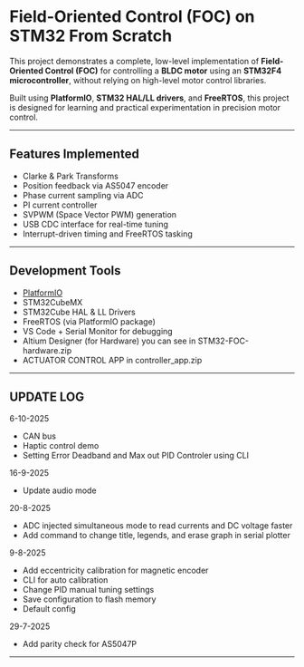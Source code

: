 # Field-Oriented Control (FOC) on STM32 From Scratch

This project demonstrates a complete, low-level implementation of **Field-Oriented Control (FOC)** for controlling a **BLDC motor** using an **STM32F4 microcontroller**, without relying on high-level motor control libraries.

Built using **PlatformIO**, **STM32 HAL/LL drivers**, and **FreeRTOS**, this project is designed for learning and practical experimentation in precision motor control.

---

## Features Implemented

- Clarke & Park Transforms  
- Position feedback via AS5047 encoder  
- Phase current sampling via ADC  
- PI current controller  
- SVPWM (Space Vector PWM) generation  
- USB CDC interface for real-time tuning  
- Interrupt-driven timing and FreeRTOS tasking  

---

## Development Tools

- [PlatformIO](https://platformio.org/)
- STM32CubeMX
- STM32Cube HAL & LL Drivers  
- FreeRTOS (via PlatformIO package)  
- VS Code + Serial Monitor for debugging
- Altium Designer (for Hardware) you can see in STM32-FOC-hardware.zip
- ACTUATOR CONTROL APP in controller_app.zip

---

## UPDATE LOG
6-10-2025
- CAN bus
- Haptic control demo
- Setting Error Deadband and Max out PID Controler using CLI

16-9-2025
- Update audio mode

20-8-2025
- ADC injected simultaneous mode to read currents and DC voltage faster
- Add command to change title, legends, and erase graph in serial plotter

9-8-2025
- Add eccentricity calibration for magnetic encoder
- CLI for auto calibration
- Change PID manual tuning settings
- Save configuration to flash memory
- Default config

29-7-2025
- Add parity check for AS5047P

---